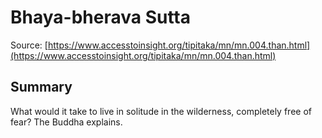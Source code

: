 # Bhaya-bherava Sutta



Source: [https://www.accesstoinsight.org/tipitaka/mn/mn.004.than.html](https://www.accesstoinsight.org/tipitaka/mn/mn.004.than.html)



## Summary

What would it take to live in solitude in the wilderness, completely free of fear? The Buddha explains.